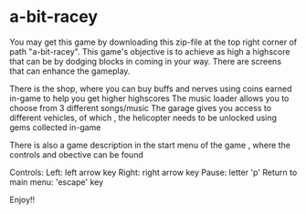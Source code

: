 # a-bit-racey
You may get this game by downloading this zip-file at the top right corner of path "a-bit-racey".
This game's objective is to achieve as high a highscore that can be by dodging blocks in coming in your way. 
There are screens that can enhance the gameplay.

There is the shop, where you can buy buffs and nerves using coins earned in-game to help you get higher highscores
The music loader allows you to choose from 3 different songs/music
The garage gives you access to different vehicles, of which , the helicopter needs to be unlocked using gems collected in-game 

There is also a game description in the start menu of the game , where the controls and obective can be found

Controls:
Left: left arrow key
Right: right arrow key
Pause: letter 'p'
Return to main menu: 'escape' key

Enjoy!!
